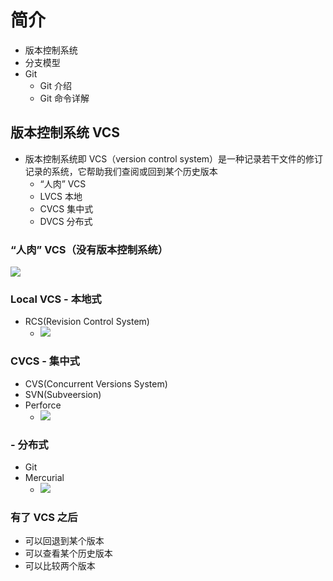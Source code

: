 # 简介

- 版本控制系统
- 分支模型
- Git
  - Git 介绍
  - Git 命令详解

## 版本控制系统 VCS
- 版本控制系统即 VCS（version control system）是一种记录若干文件的修订记录的系统，它帮助我们查阅或回到某个历史版本
  - “人肉” VCS
  - LVCS 本地
  - CVCS 集中式
  - DVCS 分布式

### “人肉” VCS（没有版本控制系统）

![](http://oeryvxt85.bkt.clouddn.com/2017-02-08-Screen%20Shot%202017-02-09%20at%2012.24.24%20AM.png)

### Local VCS - 本地式

- RCS(Revision Control System)
  - ![](http://oeryvxt85.bkt.clouddn.com/2017-02-08-Screen%20Shot%202017-02-09%20at%2012.26.39%20AM.png)

### CVCS - 集中式

- CVS(Concurrent Versions System)
- SVN(Subveersion)
- Perforce
  - ![](http://oeryvxt85.bkt.clouddn.com/2017-02-08-Screen%20Shot%202017-02-09%20at%2012.28.27%20AM.png)

### - 分布式

- Git
- Mercurial
  - ![](http://oeryvxt85.bkt.clouddn.com/2017-02-08-Screen%20Shot%202017-02-09%20at%2012.29.46%20AM.png)

### 有了 VCS 之后

- 可以回退到某个版本
- 可以查看某个历史版本
- 可以比较两个版本

